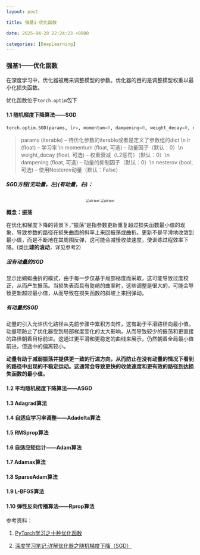 ```yaml
---
layout: post

title: 强基1-优化函数

date: 2025-04-28 22:24:23 +0900

categories: [DeepLearning]
---
```


### 强基1——优化函数

在深度学习中，优化器被用来调整模型的参数。优化器的目的是调整模型权重以最小化损失函数。

优化函数位于`torch.optim`包下

#### 1.1  随机梯度下降算法——SGD

```python
torch.optim.SGD(params, lr=, momentum=0, dampening=0, weight_decay=0, nesterov=False)
```

> params (iterable) – 待优化参数的iterable或者是定义了参数组的dict \n
> lr (float) – 学习率 \n
> momentum (float, 可选) – 动量因子（默认：0）\n
> weight_decay (float, 可选) – 权重衰减（L2惩罚）（默认：0）\n
> dampening (float, 可选) – 动量的抑制因子（默认：0）\n
> nesterov (bool, 可选) – 使用Nesterov动量（默认：False）

##### **SGD方程(无动量，左)(有动量，右)：**

<p align="center">
    <img src="https://hhhi21g.github.io/public/img/deepLearning/d7.png" alt="alt text" style="zoom:60%;" />
    <img src="https://hhhi21g.github.io/public/img/deepLearning/d8.png" alt="alt text" style="zoom:60%;" />
</p>

**概念：振荡**

在优化和梯度下降的背景下，”振荡“是指参数更新重复超过损失函数最小值的现象，导致参数的路径在损失曲面的斜率上来回振荡或曲折。更新不是平滑地收敛到最小值，而是不断地在其周围反弹，这可能会减慢收敛速度，使训练过程效率下降。(类比**球的滚动**，详见参考2)

##### 没有动量的SGD

显示出蜿蜒曲折的模式，由于每一步仅基于局部梯度而采取，这可能导致过度校正，从而产生振荡。当损失表面具有陡峭的曲率时，这些调整是很大的，可能会导致更新超过最小值，从而导致在损失函数的斜坡上来回弹动。

##### 有动量的SGD

动量的引入允许优化路径从先前步骤中累积方向性，这有助于平滑路径向最小值。动量项防止了优化器受到局部梯度变化的太大影响，从而导致较少的振荡和更直接的路径朝着目标前进。这通过更平滑和更稳定的曲线来展示，仍然朝着全局最小值前进，但途中的偏离较小。

**动量有助于减弱振荡并提供更一致的行进方向，从而防止在没有动量的情况下看到的路径中出现的不稳定运动。这通常会导致更快的收敛速度和更有效的路径到达损失函数的最小值。**

#### 1.2  平均随机梯度下降算法——ASGD

#### 1.3  Adagrad算法

#### 1.4  自适应学习率调整——Adadelta算法

#### 1.5  RMSprop算法

#### 1.6  自适应矩估计——Adam算法

#### 1.7  Adamax算法

#### 1.8  SparseAdam算法

#### 1.9  L-BFGS算法

#### 1.10  弹性反向传播算法——Rprop算法

参考资料：

1. [PyTorch学习之十种优化函数](https://blog.csdn.net/shanglianlm/article/details/85019633)

2. [深度学习笔记:详解优化器之随机梯度下降（SGD）](https://blog.csdn.net/weixin_53765658/article/details/136668114)